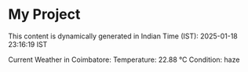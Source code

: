 # My Project

This content is dynamically generated in Indian Time (IST): 2025-01-18 23:16:19 IST


Current Weather in Coimbatore:
Temperature: 22.88 °C
Condition: haze
